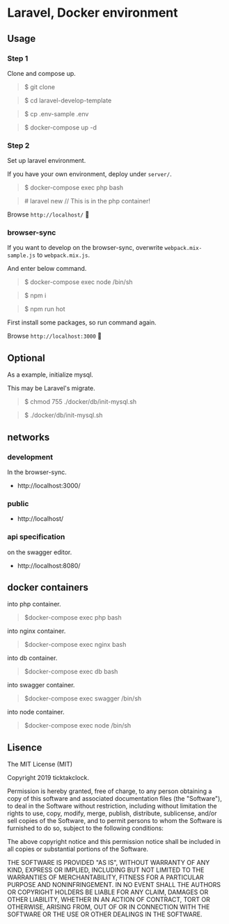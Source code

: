 # Laravel, Docker environment

## Usage

### Step 1

Clone and compose up.

> \$ git clone

> \$ cd laravel-develop-template

> \$ cp .env-sample .env

> \$ docker-compose up -d

### Step 2

Set up laravel environment.

If you have your own environment, deploy under `server/`.

> \$ docker-compose exec php bash

> \# laravel new // This is in the php container!

Browse `http://localhost/` 🎉

### browser-sync

If you want to develop on the browser-sync, overwrite `webpack.mix-sample.js` to `webpack.mix.js`.

And enter below command.

> \$ docker-compose exec node /bin/sh

> \$ npm i

> \$ npm run hot

First install some packages, so run command again.

Browse `http://localhost:3000` 🎉

## Optional

As a example, initialize mysql.

This may be Laravel's migrate.

> \$ chmod 755 ./docker/db/init-mysql.sh

> \$ ./docker/db/init-mysql.sh

## networks

### development

In the browser-sync.

- http://localhost:3000/

### public

- http://localhost/

### api specification

on the swagger editor.

- http://localhost:8080/

## docker containers

into php container.

> \$docker-compose exec php bash

into nginx container.

> \$docker-compose exec nginx bash

into db container.

> \$docker-compose exec db bash

into swagger container.

> \$docker-compose exec swagger /bin/sh

into node container.

> \$docker-compose exec node /bin/sh

## Lisence

The MIT License (MIT)

Copyright 2019 ticktakclock.

Permission is hereby granted, free of charge, to any person obtaining a copy of this software and associated documentation files (the "Software"), to deal in the Software without restriction, including without limitation the rights to use, copy, modify, merge, publish, distribute, sublicense, and/or sell copies of the Software, and to permit persons to whom the Software is furnished to do so, subject to the following conditions:

The above copyright notice and this permission notice shall be included in all copies or substantial portions of the Software.

THE SOFTWARE IS PROVIDED "AS IS", WITHOUT WARRANTY OF ANY KIND, EXPRESS OR IMPLIED, INCLUDING BUT NOT LIMITED TO THE WARRANTIES OF MERCHANTABILITY, FITNESS FOR A PARTICULAR PURPOSE AND NONINFRINGEMENT. IN NO EVENT SHALL THE AUTHORS OR COPYRIGHT HOLDERS BE LIABLE FOR ANY CLAIM, DAMAGES OR OTHER LIABILITY, WHETHER IN AN ACTION OF CONTRACT, TORT OR OTHERWISE, ARISING FROM, OUT OF OR IN CONNECTION WITH THE SOFTWARE OR THE USE OR OTHER DEALINGS IN THE SOFTWARE.
